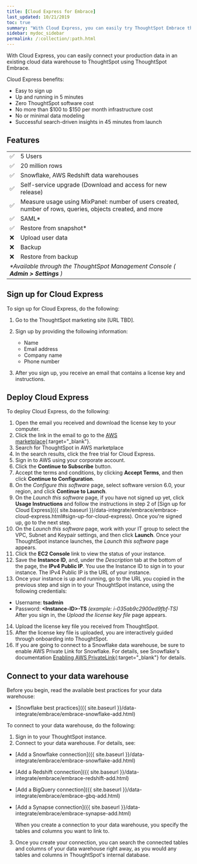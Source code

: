 ```yaml
---
title: [Cloud Express for Embrace]
last_updated: 10/21/2019
toc: true
summary: "With Cloud Express, you can easily try ThoughtSpot Embrace through a simple cloud-based deployment."
sidebar: mydoc_sidebar
permalink: /:collection/:path.html
---
```

With Cloud Express, you can easily connect your production data in an existing cloud data warehouse to ThoughtSpot using ThoughtSpot Embrace.  

Cloud Express benefits:
- Easy to sign up
- Up and running in 5 minutes
- Zero ThoughtSpot software cost
- No more than $100 to $150 per month infrastructure cost
- No or minimal data modeling
- Successful search-driven insights in 45 minutes from launch

## Features

<table width="100%" border="0">
  <tbody>
	<tr>
      <td>&#9989;</td>
      <td>5 Users</td>
    </tr>  
    <tr>
      <td>&#9989;</td>
      <td>20 million rows</td>
    </tr>
    <tr>
      <td>&#9989;</td>
      <td>Snowflake, AWS Redshift data warehouses</td>
    </tr>
    <tr>
      <td>&#9989;</td>
      <td>Self-service upgrade (Download and access for new release)</td>
    </tr>
    <tr>
      <td>&#9989;</td>
      <td>Measure usage using MixPanel: number of users created, number of rows, queries, objects created, and more</td>
    </tr>
    <tr>
      <td>&#9989;</td>
      <td>SAML*</td>
    </tr>
    <tr>
      <td>&#9989;</td>
      <td>Restore from snapshot*</td>
    </tr>
    <tr>
      <td>&#10060;</td>
      <td>Upload user data</td>
    </tr>
    <tr>
      <td>&#10060;</td>
      <td>Backup</td>
    </tr>
    <tr>
      <td>&#10060;</td>
      <td>Restore from backup</td>
    </tr>
    <tr>
      <td colspan="2"><i>*Available through the ThoughtSpot Management Console ( <b>Admin > Settings</b> )</i></td>
    </tr>
  </tbody>
</table>



## Sign up for Cloud Express

To sign up for Cloud Express, do the following:

1. Go to the ThoughtSpot marketing site [URL TBD].

2. Sign up by providing the following information:
   - Name
   - Email address
   - Company name
   - Phone number
3. After you sign up, you receive an email that contains a license key and instructions.

## Deploy Cloud Express

To deploy Cloud Express, do the following:

1. Open the email you received and download the license key to your computer.
2. Click the link in the email to go to the [AWS marketplace](https://aws.amazon.com/marketplace){:target="_blank"}.
3. Search for ThoughtSpot in AWS marketplace
4. In the search results, click the free trial for Cloud Express.
5. Sign in to AWS using your corporate account.
6. Click the **Continue to Subscribe** button.
7. Accept the terms and conditions, by clicking **Accept Terms**, and then click **Continue to Configuration**.
8. On the _Configure this software_ page, select software version 6.0, your region, and click **Continue to Launch**.
9. On the _Launch this software_ page, if you have not signed up yet, click **Usage Instructions** and follow the instructions in step 2 of [Sign up for Cloud Express]({{ site.baseurl }}/data-integrate/embrace/embrace-cloud-express.html#sign-up-for-cloud-express). Once you're signed up, go to the next step.
10. On the _Launch this software_ page, work with your IT group to select the VPC, Subnet and Keypair settings, and then click **Launch**. Once your ThoughtSpot instance launches, the _Launch this software_ page appears.
11. Click the **EC2 Console** link to view the status of your instance.
12. Save the **Instance ID**, and, under the _Description_ tab at the bottom of the page, the **IPv4 Public IP**. You use the Instance ID to sign in to your instance. The IPv4 Public IP is the URL of your instance.
13. Once your instance is up and running, go to the URL you copied in the previous step and sign in to your ThoughtSpot instance, using the following credentials:
  - Username: **tsadmin**
  - Password: **\<Instance-ID>-TS** _(example: i-035ab9c2900ed9fbf-TS)_
      After you sign in, the _Upload the license key file_ page appears.
14. Upload the license key file you received from ThoughtSpot.
15. After the license key file is uploaded, you are interactively guided through onboarding into ThoughtSpot.
16. If you are going to connect to a Snowflake data warehouse, be sure to enable AWS Private Link for Snowflake. For details, see Snowflake's documentation [Enabling AWS PrivateLink](https://docs.snowflake.net/manuals/user-guide/admin-security-privatelink.html#enabling-aws-privatelink){:target="_blank"} for details.

## Connect to your data warehouse

Before you begin, read the available best practices for your data warehouse:
- [Snowflake best practices]({{ site.baseurl }}/data-integrate/embrace/embrace-snowflake-add.html)

To connect to your data warehouse, do the following:

1. Sign in to your ThoughtSpot instance.
2. Connect to your data warehouse. For details, see:
- [Add a Snowflake connection]({{ site.baseurl }}/data-integrate/embrace/embrace-snowflake-add.html)
- [Add a Redshift connection]({{ site.baseurl }}/data-integrate/embrace/embrace-redshift-add.html)
- [Add a BigQuery connection]({{ site.baseurl }}/data-integrate/embrace/embrace-gbq-add.html)
- [Add a Synapse connection]({{ site.baseurl }}/data-integrate/embrace/embrace-synapse-add.html)  

   When you create a connection to your data warehouse, you specify the tables and columns you want to link to.

3. Once you create your connection, you can search the connected tables and columns of your data warehouse right away, as you would any tables and columns in ThoughtSpot's internal database.  
